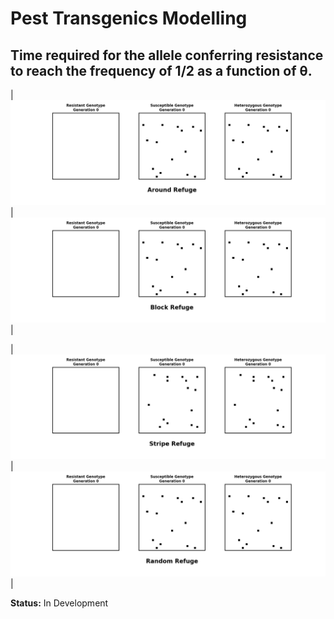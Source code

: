 # Pest Transgenics Modelling
 
 ## Time required for the allele conferring resistance to reach the frequency of 1/2 as a function of θ.



| ![Animação torno](animations/animation_around.gif) | ![Animação bloco](animations/animation_block.gif) |


| ![Animação faixas](animations/animation_stripe.gif) | ![Animação aleatório](animations/animation_random.gif) |





**Status:** In Development